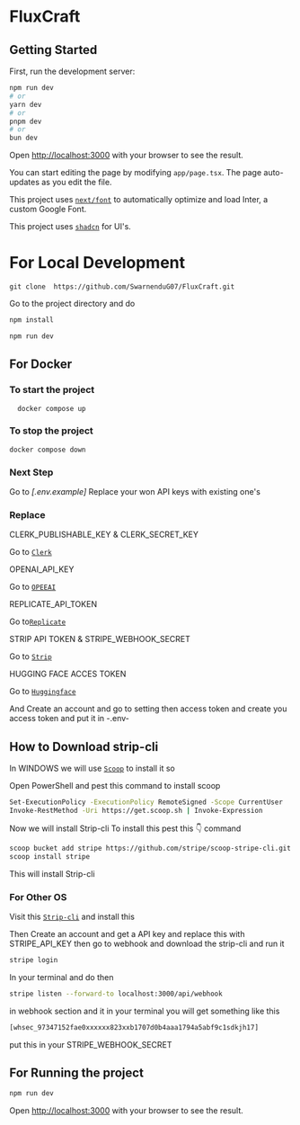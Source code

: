 # FluxCraft

## Getting Started

First, run the development server:

```bash
npm run dev
# or
yarn dev
# or
pnpm dev
# or
bun dev
```

Open [http://localhost:3000](http://localhost:3000) with your browser to see the result.

You can start editing the page by modifying `app/page.tsx`. The page auto-updates as you edit the file.

This project uses [`next/font`](https://nextjs.org/docs/basic-features/font-optimization) to automatically optimize and load Inter, a custom Google Font.

This project uses [`shadcn`](https://ui.shadcn.com/) for UI's.

# For Local Development

```
git clone  https://github.com/SwarnenduG07/FluxCraft.git
```

Go to the project directory and do

 ```bash
npm install

npm run dev
```

## For Docker

### To start the project

```
  docker compose up
```

### To stop the project

```
docker compose down
```

### Next Step

 Go to _*[.env.example]*_ 
 Replace your won API keys with existing one's

### Replace

 CLERK_PUBLISHABLE_KEY &  CLERK_SECRET_KEY 

 Go to [`Clerk`](https://clerk.com/)

 OPENAI_API_KEY

 Go to [`OPEEAI`](https://openai.com/)

REPLICATE_API_TOKEN

Go to[`Replicate`](https://replicate.com/)

STRIP API TOKEN & STRIPE_WEBHOOK_SECRET

Go to [`Strip`](https://stripe.com/in)

HUGGING FACE ACCES TOKEN 

Go to [`Huggingface`](https://huggingface.co/)

And Create an account and go to setting then access token and create you access token and put it in -.env-

## How to Download strip-cli

In WINDOWS
we will use [`Scoop`](https://scoop.sh/) to install it so

Open PowerShell and pest this command to install scoop

```bash
Set-ExecutionPolicy -ExecutionPolicy RemoteSigned -Scope CurrentUser
Invoke-RestMethod -Uri https://get.scoop.sh | Invoke-Expression
```

Now we will install Strip-cli
To install this pest this 👇 command

```bash
scoop bucket add stripe https://github.com/stripe/scoop-stripe-cli.git
scoop install stripe
```

This will install Strip-cli

### For Other OS

 Visit this [`Strip-cli`](https://docs.stripe.com/stripe-cli)
 and install this

Then Create an account and get a API key and replace this with STRIPE_API_KEY then go to webhook and download the strip-cli and run it  

```bash
stripe login
```

In your terminal and do then

```bash
stripe listen --forward-to localhost:3000/api/webhook
```

 in webhook section and it in your terminal you will get something like this 

```bash
[whsec_97347152fae0xxxxxx823xxb1707d0b4aaa1794a5abf9c1sdkjh17]
```

put this in your STRIPE_WEBHOOK_SECRET

## For Running the project

  ```bash
npm run dev
```

Open [http://localhost:3000](http://localhost:3000) with your browser to see the result.
